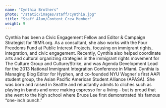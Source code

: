 ```yaml
---
name: "Cynthia Brothers"
photo: "/static/images/staff/cynthia.jpg"
title: "Staff Alum/Content Crew Member"
weight: 9
---
```

Cynthia has been a Civic Engagement Fellow and Editor & Campaign Strategist for 18MR.org. As a consultant, she also works with the Four Freedoms Fund at Public Interest Projects, focusing on immigrant rights, integration, and civic engagement. Recently, Cynthia also helped coordinate arts and cultural organizing strategies in the immigrant rights movement for The Culture Group and Culture/Strike, and was Agenda Development Lead for the 2013 National Immigrant Integration Conference in Miami. Cynthia is Managing Blog Editor for Hyphen, and co-founded NYU Wagner's first AAPI student group, the Asian Pacific American Student Alliance (APASA). She was born and raised in Seattle and reluctantly admits to clichés such as playing in bands and once making espresso for a living – but is proud that she went to the high school where Bruce Lee first demonstrated his famous “one-inch punch.”